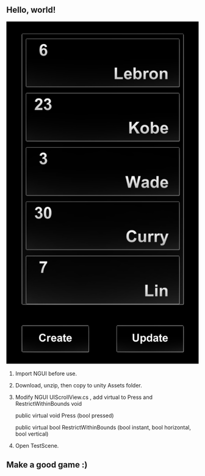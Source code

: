 
## Hello, world!

![](/Capture.png)

1. Import NGUI before use.

2. Download, unzip, then copy to unity Assets folder.

3. Modify NGUI UIScrollView.cs , add virtual to Press and RestrictWithinBounds void

	public virtual void Press (bool pressed)

	public virtual bool RestrictWithinBounds (bool instant, bool horizontal, bool vertical)
    
4. Open TestScene.

## Make a good game :)
